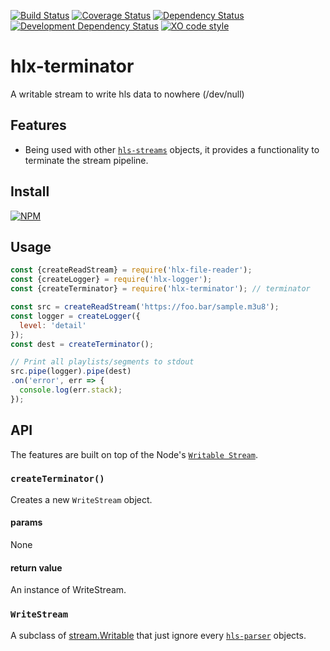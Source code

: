 [![Build Status](https://travis-ci.org/hlxjs/hlx-terminator.svg?branch=master)](https://travis-ci.org/hlxjs/hlx-terminator)
[![Coverage Status](https://coveralls.io/repos/github/hlxjs/hlx-terminator/badge.svg?branch=master)](https://coveralls.io/github/hlxjs/hlx-terminator?branch=master)
[![Dependency Status](https://david-dm.org/hlxjs/hlx-terminator.svg)](https://david-dm.org/hlxjs/hlx-terminator)
[![Development Dependency Status](https://david-dm.org/hlxjs/hlx-terminator/dev-status.svg)](https://david-dm.org/hlxjs/hlx-terminator#info=devDependencies)
[![XO code style](https://img.shields.io/badge/code_style-XO-5ed9c7.svg)](https://github.com/sindresorhus/xo)


# hlx-terminator
A writable stream to write hls data to nowhere (/dev/null)

## Features
* Being used with other [`hls-streams`](https://github.com/hls-streams) objects, it provides a functionality to terminate the stream pipeline.

## Install
[![NPM](https://nodei.co/npm/hlx-terminator.png?mini=true)](https://nodei.co/npm/hlx-terminator/)

## Usage

```js
const {createReadStream} = require('hlx-file-reader');
const {createLogger} = require('hlx-logger');
const {createTerminator} = require('hlx-terminator'); // terminator

const src = createReadStream('https://foo.bar/sample.m3u8');
const logger = createLogger({
  level: 'detail'
});
const dest = createTerminator();

// Print all playlists/segments to stdout
src.pipe(logger).pipe(dest)
.on('error', err => {
  console.log(err.stack);
});
```
## API
The features are built on top of the Node's [`Writable Stream`](https://nodejs.org/api/stream.html#stream_writable_streams).

### `createTerminator()`
Creates a new `WriteStream` object.

#### params
None

#### return value
An instance of WriteStream.

### `WriteStream`
A subclass of [stream.Writable](https://nodejs.org/api/stream.html#stream_writable_streams) that just ignore every [`hls-parser`](https://github.com/kuu/hls-parser) objects.
